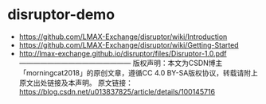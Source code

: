 # disruptor-demo

- https://github.com/LMAX-Exchange/disruptor/wiki/Introduction
- https://github.com/LMAX-Exchange/disruptor/wiki/Getting-Started
- http://lmax-exchange.github.io/disruptor/files/Disruptor-1.0.pdf
 ———————————————— 
版权声明：本文为CSDN博主「morningcat2018」的原创文章，遵循CC 4.0 BY-SA版权协议，转载请附上原文出处链接及本声明。
原文链接：https://blog.csdn.net/u013837825/article/details/100145716
